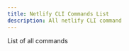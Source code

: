```yaml
---
title: Netlify CLI Commands List
description: All netlify CLI command
---
```


List of all commands
